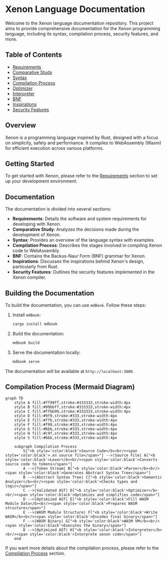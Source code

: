 # Xenon Language Documentation

Welcome to the Xenon language documentation repository. This project aims to provide comprehensive documentation for the Xenon programming language, including its syntax, compilation process, security features, and more.

## Table of Contents

- [Requirements](src/requirements.md)
- [Comparative Study](src/comparative_study.md)
- [Syntax](src/syntax.md)
- [Compilation Process](src/compilation_process.md)
- [Optimizer](src/optimizer.md)
- [Interpreter](src/interpreter.md)
- [BNF](src/xenon.bnf)
- [Inspirations](src/inspirations.md)
- [Security Features](src/security_features.md)

## Overview

Xenon is a programming language inspired by Rust, designed with a focus on simplicity, safety and performance. It compiles to WebAssembly (Wasm) for efficient execution across various platforms.

## Getting Started

To get started with Xenon, please refer to the [Requirements](src/requirements.md) section to set up your development environment.

## Documentation

The documentation is divided into several sections:

- **Requirements**: Details the software and system requirements for developing with Xenon.
- **Comparative Study**: Analyzes the decisions made during the development of Xenon.
- **Syntax**: Provides an overview of the language syntax with examples.
- **Compilation Process**: Describes the stages involved in compiling Xenon code to WebAssembly.
- **BNF**: Contains the Backus-Naur Form (BNF) grammar for Xenon.
- **Inspirations**: Discusses the inspirations behind Xenon's design, particularly from Rust.
- **Security Features**: Outlines the security features implemented in the Xenon compiler.

## Building the Documentation

To build the documentation, you can use `mdBook`. Follow these steps:

1. Install `mdBook`:
    ```sh
    cargo install mdbook
    ```

2. Build the documentation:
    ```sh
    mdbook build
    ```

3. Serve the documentation locally:
    ```sh
    mdbook serve
    ```

The documentation will be available at `http://localhost:3000`.

## Compilation Process (Mermaid Diagram)

```mermaid
graph TD
    style A fill:#ff99ff,stroke:#333333,stroke-width:4px
    style B fill:#99bbff,stroke:#333333,stroke-width:4px
    style C fill:#ffbb99,stroke:#333333,stroke-width:4px
    style D fill:#9f9,stroke:#333,stroke-width:4px
    style E fill:#ffb,stroke:#333,stroke-width:4px
    style F fill:#f99,stroke:#333,stroke-width:4px
    style G fill:#bbb,stroke:#333,stroke-width:4px
    style H fill:#c9f,stroke:#333,stroke-width:4px
    style S fill:#bbb,stroke:#333,stroke-width:4px

    subgraph Compilation Process
        S["<b style='color:black'>Source Code</b><br/><span style='color:black'>.xn source file</span>"] -->|Source File| A["<b style='color:black'>Lexer</b><br/><span style='color:black'>Converts source code to tokens</span>"]
        A -->|Token Stream| B["<b style='color:black'>Parser</b><br/><span style='color:black'>Generates Abstract Syntax Tree</span>"]
        B -->|Abstract Syntax Tree| C["<b style='color:black'>Semantic Analyzer</b><br/><span style='color:black'>Checks types and logic</span>"]
        C -->|Validated AST| D["<b style='color:black'>Optimizer</b><br/><span style='color:black'>Optimizes and simplifies code</span>"]
        D -->|Optimized AST| E["<b style='color:black'>Fill WASM Module Data</b><br/><span style='color:black'>Prepares WASM structure</span>"]
        E -->|WASM Module Structure| F["<b style='color:black'>Write WASM</b><br/><span style='color:black'>Encodes final binary</span>"]
        F -->|WASM Binary| G["<b style='color:black'>WASM VM</b><br/><span style='color:black'>Executes the binary</span>"]
        D -->|Optimized AST| H["<b style='color:black'>Interpreter</b><br/><span style='color:black'>Interprete xenon code</span>"]
    end
```

If you want more details about the compilation process, please refer to the [Compilation Process](src/compilation_process.md) section.